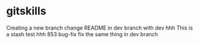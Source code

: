 # gitskills
Creating a new branch
change README in dev branch with dev hhh
This is a stash test
hhh 853
bug-fix fix the same thing in dev branch
